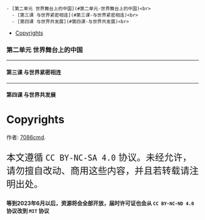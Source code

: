 
    - [第二单元 世界舞台上的中国](#第二单元-世界舞台上的中国)<br>
      - [第三课 与世界紧密相连](#第三课-与世界紧密相连)<br>
      - [第四课 与世界共发展](#第四课-与世界共发展)<br>
- [Copyrights](#copyrights)<br>

<div class="divider"></div>


<style>
main {
  /* font-family: "仿宋" !important */
}
</style>
### 第二单元 世界舞台上的中国

---

#### 第三课 与世界紧密相连

---

#### 第四课 与世界共发展

<div class="divider"></div>

<div class="divider"></div>

# Copyrights

作者: [7086cmd](https://github.com/7086cmd).<br>

<p style="font-size: 24px">
本文遵循 <code>CC BY-NC-SA 4.0</code> 协议。未经允许，请勿擅自改动、商用这些内容，并且若转载请注明出处。
</p>

**等到2023年6月以后，资源将会全部开放，届时许可证也会从 `CC BY-NC-ND 4.0` 协议改到 `MIT` 协议**
